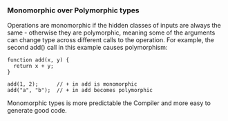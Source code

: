 ### Monomorphic over Polymorphic types

Operations are monomorphic if the hidden classes of inputs are always the same - otherwise they are polymorphic, meaning some of the arguments can change type across different calls to the operation. For example, the second add() call in this example causes polymorphism:

```
function add(x, y) {
  return x + y;
}

add(1, 2);      // + in add is monomorphic
add("a", "b");  // + in add becomes polymorphic
```

Monomorphic types is more predictable the Compiler and more easy to generate good code.
